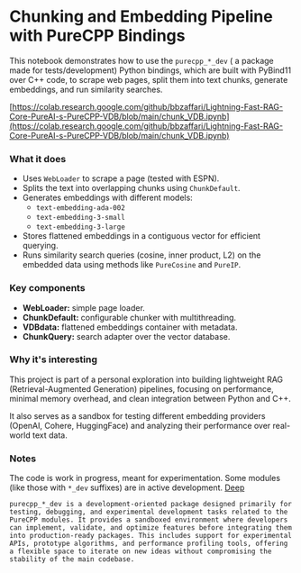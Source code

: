 # Chunking and Embedding Pipeline with PureCPP Bindings

This notebook demonstrates how to use the `purecpp_*_dev` ( a package made for tests/development) Python bindings, which are built with PyBind11 over C++ code, to scrape web pages, split them into text chunks, generate embeddings, and run similarity searches. 

[https://colab.research.google.com/github/bbzaffari/Lightning-Fast-RAG-Core-PureAI-s-PureCPP-VDB/blob/main/chunk_VDB.ipynb](https://colab.research.google.com/github/bbzaffari/Lightning-Fast-RAG-Core-PureAI-s-PureCPP-VDB/blob/main/chunk_VDB.ipynb)

### What it does

- Uses `WebLoader` to scrape a page (tested with ESPN).
- Splits the text into overlapping chunks using `ChunkDefault`.
- Generates embeddings with different models:
  - `text-embedding-ada-002`
  - `text-embedding-3-small`
  - `text-embedding-3-large`
- Stores flattened embeddings in a contiguous vector for efficient querying.
- Runs similarity search queries (cosine, inner product, L2) on the embedded data using methods like `PureCosine` and `PureIP`.

### Key components

- **WebLoader:** simple page loader.
- **ChunkDefault:** configurable chunker with multithreading.
- **VDBdata:** flattened embeddings container with metadata.
- **ChunkQuery:** search adapter over the vector database.

### Why it's interesting

This project is part of a personal exploration into building lightweight RAG (Retrieval-Augmented Generation) pipelines, focusing on performance, minimal memory overhead, and clean integration between Python and C++.

It also serves as a sandbox for testing different embedding providers (OpenAI, Cohere, HuggingFace) and analyzing their performance over real-world text data.

### Notes

The code is work in progress, meant for experimentation. Some modules (like those with `*_dev` suffixes) are in active development.
[Deep ](https://github.com/bbzaffari/Open-Source-RAG-Engine-System-with-Modular-Vector-Processing)



`purecpp_*_dev is a development-oriented package designed primarily for testing, debugging, and experimental development tasks related to the PureCPP modules. It provides a sandboxed environment where developers can implement, validate, and optimize features before integrating them into production-ready packages. This includes support for experimental APIs, prototype algorithms, and performance profiling tools, offering a flexible space to iterate on new ideas without compromising the stability of the main codebase.`

